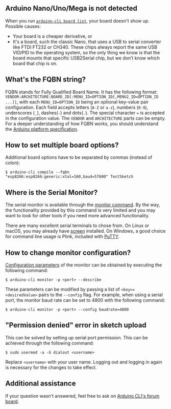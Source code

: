 ## Arduino Nano/Uno/Mega is not detected

When you run [`arduino-cli board list`][arduino cli board list], your board doesn't show up. Possible causes:

- Your board is a cheaper derivative, or
- It's a board, such the classic Nano, that uses a USB to serial converter like FTDI FT232 or CH340. These chips always
  report the same USB VID/PID to the operating system, so the only thing we know is that the board mounts that specific
  USB2Serial chip, but we don’t know which board that chip is on.

## What's the FQBN string?

FQBN stands for Fully Qualified Board Name. It has the following format:
`VENDOR:ARCHITECTURE:BOARD_ID[:MENU_ID=OPTION_ID[,MENU2_ID=OPTION_ID ...]]`, with each `MENU_ID=OPTION_ID` being an
optional key-value pair configuration. Each field accepts letters (`A-Z` or `a-z`), numbers (`0-9`), underscores (`_`),
dashes(`-`) and dots(`.`). The special character `=` is accepted in the configuration value. The `VENDOR` and
`ARCHITECTURE` parts can be empty. For a deeper understanding of how FQBN works, you should understand the [Arduino
platform specification][0].

## How to set multiple board options?

Additional board options have to be separated by commas (instead of colon):

`$ arduino-cli compile --fqbn "esp8266:esp8266:generic:xtal=160,baud=57600" TestSketch`

## Where is the Serial Monitor?

The serial monitor is available through the [monitor command][monitor command]. By the way, the functionality provided
by this command is very limited and you may want to look for other tools if you need more advanced functionality.

There are many excellent serial terminals to chose from. On Linux or macOS, you may already have [screen][screen]
installed. On Windows, a good choice for command line usage is Plink, included with [PuTTY][putty].

## How to change monitor configuration?

[Configuration parameters][configuration parameters] of the monitor can be obtained by executing the following command:

`$ arduino-cli monitor -p <port> --describe`

These parameters can be modified by passing a list of `<key>=<desiredValue>` pairs to the `--config` flag. For example,
when using a serial port, the monitor baud rate can be set to 4800 with the following command:

`$ arduino-cli monitor -p <port> --config baudrate=4800`

## "Permission denied" error in sketch upload

This can be solved by setting up serial port permission. This can be achieved through the following command:

`$ sudo usermod -a -G dialout <username>`

Replace `<username>` with your user name. Logging out and logging in again is necessary for the changes to take effect.

## Additional assistance

If your question wasn't answered, feel free to ask on [Arduino CLI's forum board][1].

[arduino cli board list]: commands/arduino-cli_board_list.md
[0]: platform-specification.md
[1]: https://forum.arduino.cc/c/software/arduino-cli/89
[screen]: https://www.gnu.org/software/screen/manual/screen.html
[putty]: https://www.chiark.greenend.org.uk/~sgtatham/putty/
[monitor command]: commands/arduino-cli_monitor.md
[configuration parameters]: pluggable-monitor-specification.md#describe-command
